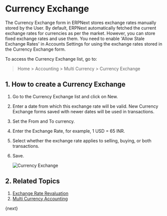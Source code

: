 <!-- add-breadcrumbs -->
# Currency Exchange

The Currency Exchange form in ERPNext stores exchange rates manually stored by the User. By default, ERPNext automatically fetched the current exchange rates for currencies as per the market. However, you can store fixed exchange rates and use them. You need to enable 'Allow Stale Exchange Rates' in Accounts Settings for using the exchange rates stored in the Currency Exchange form.

To access the Currency Exchange list, go to:
> Home > Accounting > Multi Currency > Currency Exchange

## 1. How to create a Currency Exchange
1. Go to the Currency Exchange list and click on New.
1. Enter a date from which this exchange rate will be valid. New Currency Exchange forms saved with newer dates will be used in transactions.
1. Set the From and To currency.
1. Enter the Exchange Rate, for example, 1 USD = 65 INR.
1. Select whether the exchange rate applies to selling, buying, or both transactions.
1. Save.

    ![Currency Exchange](/docs/v13/assets/img/accounts/currency-exchange.png)

## 2. Related Topics
1. [Exchange Rate Revaluation](/docs/v13/user/manual/en/accounts/exchange-rate-revaluation)
1. [Multi Currency Accounting](/docs/v13/user/manual/en/accounts/multi-currency-accounting)

{next}